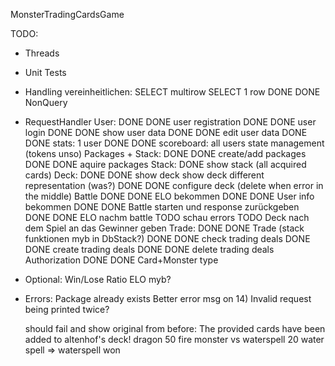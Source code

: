 MonsterTradingCardsGame

TODO:
- Threads
- Unit Tests
- Handling vereinheitlichen:
    SELECT multirow 
    SELECT 1 row
    DONE DONE NonQuery  
- RequestHandler
    User:
        DONE DONE user registration
        DONE DONE user login
        DONE DONE show user data
        DONE DONE edit user data
        DONE DONE stats: 1 user
        DONE DONE scoreboard: all users
        state management (tokens unso)
    Packages + Stack:
        DONE DONE create/add packages
        DONE DONE aquire packages
    Stack:
        DONE show stack (all acquired cards)
    Deck:
        DONE DONE show deck
        show deck different representation (was?)
        DONE DONE configure deck (delete when error in the middle)
    Battle
        DONE DONE ELO bekommen
        DONE DONE User info bekommen
        DONE DONE Battle starten und response zurückgeben
        DONE DONE ELO nachm battle
        TODO schau errors
        TODO Deck nach dem Spiel an das Gewinner geben 
    Trade:
        DONE DONE Trade (stack funktionen myb in DbStack?)
        DONE DONE check trading deals
        DONE DONE create trading deals
        DONE DONE delete trading deals
    Authorization
    DONE DONE Card+Monster type
- Optional:
    Win/Lose Ratio
    ELO myb?


- Errors:
    Package already exists
    Better error msg on 14)
    Invalid request being printed twice?

    should fail and show original from before:
    The provided cards have been added to altenhof's deck!
    dragon 50 fire monster vs waterspell 20 water spell => waterspell won

     
